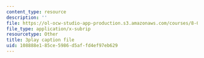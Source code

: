 ```yaml
---
content_type: resource
description: ''
file: https://ol-ocw-studio-app-production.s3.amazonaws.com/courses/8-01sc-classical-mechanics-fall-2016/108888e185ce5986d5affd4ef97eb629_IV9NhNIrrDw.srt
file_type: application/x-subrip
resourcetype: Other
title: 3play caption file
uid: 108888e1-85ce-5986-d5af-fd4ef97eb629
---
```

